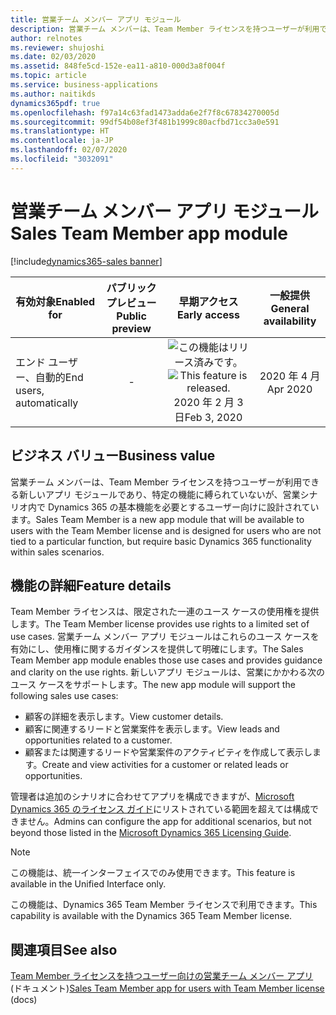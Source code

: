 ```yaml
---
title: 営業チーム メンバー アプリ モジュール
description: 営業チーム メンバーは、Team Member ライセンスを持つユーザーが利用できる、新しいアプリ モジュールです。
author: relnotes
ms.reviewer: shujoshi
ms.date: 02/03/2020
ms.assetid: 848fe5cd-152e-ea11-a810-000d3a8f004f
ms.topic: article
ms.service: business-applications
ms.author: naitikds
dynamics365pdf: true
ms.openlocfilehash: f97a14c63fad1473adda6e2f7f8c67834270005d
ms.sourcegitcommit: 99df54b08ef3f481b1999c80acfbd71cc3a0e591
ms.translationtype: HT
ms.contentlocale: ja-JP
ms.lasthandoff: 02/07/2020
ms.locfileid: "3032091"
---
```

# <a name="sales-team-member-app-module"></a><span data-ttu-id="20871-103">営業チーム メンバー アプリ モジュール</span><span class="sxs-lookup"><span data-stu-id="20871-103">Sales Team Member app module</span></span>
[!include[dynamics365-sales banner](../includes/dynamics365-sales.md)]

| <span data-ttu-id="20871-104">有効対象</span><span class="sxs-lookup"><span data-stu-id="20871-104">Enabled for</span></span>    |  <span data-ttu-id="20871-105">パブリック プレビュー</span><span class="sxs-lookup"><span data-stu-id="20871-105">Public preview</span></span> | <span data-ttu-id="20871-106">早期アクセス</span><span class="sxs-lookup"><span data-stu-id="20871-106">Early access</span></span> | <span data-ttu-id="20871-107">一般提供</span><span class="sxs-lookup"><span data-stu-id="20871-107">General availability</span></span> | 
| ---------- | :----------: |:----------: |:----------: |
|<span data-ttu-id="20871-108">エンド ユーザー、自動的</span><span class="sxs-lookup"><span data-stu-id="20871-108">End users, automatically</span></span>|-|<span data-ttu-id="20871-109">![この機能はリリース済みです。](/dynamics365-release-plan/media/green-checkmark.png "この機能はリリース済みです。")</span><span class="sxs-lookup"><span data-stu-id="20871-109">![This feature is released.](/dynamics365-release-plan/media/green-checkmark.png "This feature is released.")</span></span> <span data-ttu-id="20871-110">2020 年 2 月 3 日</span><span class="sxs-lookup"><span data-stu-id="20871-110">Feb 3, 2020</span></span>| <span data-ttu-id="20871-111">2020 年 4 月</span><span class="sxs-lookup"><span data-stu-id="20871-111">Apr 2020</span></span>|


## <a name="business-value"></a><span data-ttu-id="20871-112">ビジネス バリュー</span><span class="sxs-lookup"><span data-stu-id="20871-112">Business value</span></span>
<!-- bv start -->
<span data-ttu-id="20871-113">営業チーム メンバーは、Team Member ライセンスを持つユーザーが利用できる新しいアプリ モジュールであり、特定の機能に縛られていないが、営業シナリオ内で Dynamics 365 の基本機能を必要とするユーザー向けに設計されています。</span><span class="sxs-lookup"><span data-stu-id="20871-113">Sales Team Member is a new app module that will be available to users with the Team Member license and is designed for users who are not tied to a particular function, but require basic Dynamics 365 functionality within sales scenarios.</span></span>
<!-- bv end -->



## <a name="feature-details"></a><span data-ttu-id="20871-114">機能の詳細</span><span class="sxs-lookup"><span data-stu-id="20871-114">Feature details</span></span>
<!--feature detail start -->
<span data-ttu-id="20871-115">Team Member ライセンスは、限定された一連のユース ケースの使用権を提供します。</span><span class="sxs-lookup"><span data-stu-id="20871-115">The Team Member license provides use rights to a limited set of use cases.</span></span> <span data-ttu-id="20871-116">営業チーム メンバー アプリ モジュールはこれらのユース ケースを有効にし、使用権に関するガイダンスを提供して明確にします。</span><span class="sxs-lookup"><span data-stu-id="20871-116">The Sales Team Member app module enables those use cases and provides guidance and clarity on the use rights.</span></span> <span data-ttu-id="20871-117">新しいアプリ モジュールは、営業にかかわる次のユース ケースをサポートします。</span><span class="sxs-lookup"><span data-stu-id="20871-117">The new app module will support the following sales use cases:</span></span>

- <span data-ttu-id="20871-118">顧客の詳細を表示します。</span><span class="sxs-lookup"><span data-stu-id="20871-118">View customer details.</span></span>
- <span data-ttu-id="20871-119">顧客に関連するリードと営業案件を表示します。</span><span class="sxs-lookup"><span data-stu-id="20871-119">View leads and opportunities related to a customer.</span></span>
- <span data-ttu-id="20871-120">顧客または関連するリードや営業案件のアクティビティを作成して表示します。</span><span class="sxs-lookup"><span data-stu-id="20871-120">Create and view activities for a customer or related leads or opportunities.</span></span>

<span data-ttu-id="20871-121">管理者は追加のシナリオに合わせてアプリを構成できますが、[Microsoft Dynamics 365 のライセンス ガイド](https://go.microsoft.com/fwlink/p/?LinkId=866544)にリストされている範囲を超えては構成できません。</span><span class="sxs-lookup"><span data-stu-id="20871-121">Admins can configure the app for additional scenarios, but not beyond those listed in the [Microsoft Dynamics 365 Licensing Guide](https://go.microsoft.com/fwlink/p/?LinkId=866544).</span></span>
<!--feature detail end -->


> [!NOTE]
> <span data-ttu-id="20871-122">この機能は、統一インターフェイスでのみ使用できます。</span><span class="sxs-lookup"><span data-stu-id="20871-122">This feature is available in the Unified Interface only.</span></span> 
>
> <span data-ttu-id="20871-123">この機能は、Dynamics 365 Team Member ライセンスで利用できます。</span><span class="sxs-lookup"><span data-stu-id="20871-123">This capability is available with the Dynamics 365 Team Member license.</span></span>







## <a name="see-also"></a><span data-ttu-id="20871-124">関連項目</span><span class="sxs-lookup"><span data-stu-id="20871-124">See also</span></span>

<span data-ttu-id="20871-125">[Team Member ライセンスを持つユーザー向けの営業チーム メンバー アプリ](https://docs.microsoft.com/dynamics365/sales-enterprise/sales-team-member) (ドキュメント)</span><span class="sxs-lookup"><span data-stu-id="20871-125">[Sales Team Member app for users with Team Member license](https://docs.microsoft.com/dynamics365/sales-enterprise/sales-team-member) (docs)</span></span>
